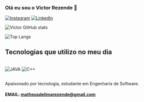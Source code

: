 ### Olá eu sou o Victor Rezende 👋




[![Instagram](https://img.shields.io/badge/Instagram-E4405F?style=for-the-badge&logo=instagram&logoColor=white)](https://www.instagram.com/vxctor_matheus)
[![LinkedIn](https://img.shields.io/badge/LinkedIn-0077B5?style=for-the-badge&logo=linkedin&logoColor=white)](https://www.linkedin.com/in/victor-rezende2003/)


![Victor GitHub stats](https://github-readme-stats.vercel.app/api?username=Vxctorrezende&show_icons=true&theme=dracula)

![Top Langs](https://github-readme-stats.vercel.app/api/top-langs/?username=Vxctorrezende&layout=compact)

## Tecnologias que utilizo no meu dia 

<div style="display: inline_block"><br/>
    <img align="center" alt="JAVA" src="https://img.shields.io/badge/Java-ED8B00?style=for-the-badge&logo=openjdk&logoColor=white"/>
    <img align="center" alt="C++" src="https://img.shields.io/badge/C%2B%2B-00599C?style=for-the-badge&logo=c%2B%2B&logoColor=white"/>
    
</div><br/>

Apaixonado por tecnologia, estudante em Engenharia de Software.

#### EMAIL: matheusdelimarezende@gmail.com

